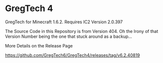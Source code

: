 # GregTech 4
GregTech for Minecraft 1.6.2. Requires IC2 Version 2.0.397

The Source Code in this Repository is from Version 404. Oh the Irony of that Version Number being the one that stuck around as a backup...

More Details on the Release Page

https://github.com/GregTech6/GregTech4/releases/tag/v6.2.40819
